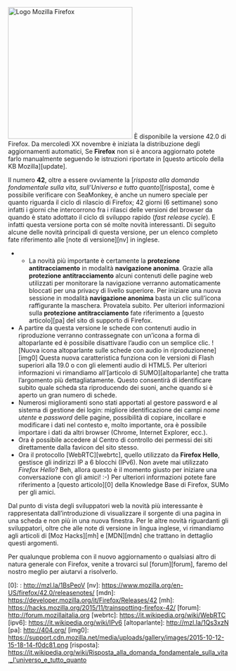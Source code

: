 <p><img src="http://www.mozillaitalia.org/home/wp-content/uploads/2015/07/966px-Mozilla_Firefox_logo_2013.svg_-283x300.png" alt="Logo Mozilla Firefox" width="283" height="300" class="alignright size-medium wp-image-1748" />
È disponibile la versione 42.0 di Firefox.
Da mercoledì XX novembre è iniziata la distribuzione degli aggiornamenti automatici, Se <strong>Firefox</strong> non si è ancora aggiornato potete farlo manualmente seguendo le istruzioni riportate in [questo articolo della KB Mozilla][update].

Il numero **42**, oltre a essere ovviamente la [*risposta alla domanda fondamentale sulla vita, sull’Universo e tutto quanto*][risposta], come è possibile verificare con SeaMonkey, è anche un numero speciale per quanto riguarda il ciclo di rilascio di Firefox; 42 giorni (6 settimane) sono infatti i giorni che intercorrono fra i rilasci delle versioni del browser da quando è stato adottato il ciclo di sviluppo rapido (*fast release cycle*).
E infatti questa versione porta con sé molte novità interessanti.
Di seguito alcune delle novità principali di questa versione, per un elenco completo fate riferimento alle [note di versione][nv] in inglese.

-  -  La novità più importante è certamente la **protezione antitracciamento** in modalità **navigazione anonima**.
   Grazie alla **protezione antitracciamento** alcuni contenuti delle pagine web utilizzati per monitorare la navigazione verranno automaticamente bloccati per una privacy di livello superiore.
   Per iniziare una nuova sessione in modalità **navigazione anonima** basta un clic sull’icona raffigurante la maschera. Provatela subito.
   Per ulteriori informazioni sulla **protezione antitracciamento** fate riferimento a [questo articolo][pa] del sito di supporto di Firefox.
-  A partire da questa versione le schede con contenuti audio in riproduzione verranno contrassegnate con un’icona a forma di altoparlante ed è possibile disattivare l’audio con un semplice clic.
   ![Nuova icona altoparlante sulle schede con audio in riproduzionene][img0]
   Questa nuova caratteristica funziona con le versioni di Flash superiori alla 19.0 o con gli elementi audio di HTML5.
   Per ulteriori informazioni vi rimandiamo all’[articolo di SUMO][altoparlante] che tratta l’argomento più dettagliatamente.
   Questo consentirà di identificare subito quale scheda sta riproducendo dei suoni, anche quando si è aperto un gran numero di schede.
-  Numerosi miglioramenti sono stati apportati al gestore password e al sistema di gestione dei login: migliore identificazione dei campi *nome utente* e *password* delle pagine, possibilità di copiare, incollare e modificare i dati nel contesto e, molto importante, ora è possibile importare i dati da altri browser (Chrome, Internet Explorer, ecc.).
-   Ora è possibile accedere al Centro di controllo dei permessi dei siti direttamente dalla favicon del sito stesso.
-   Ora il protocollo [WebRTC][webrtc], quello utilizzato da **Firefox Hello**, gestisce gli indirizzi IP a 6 blocchi  (IPv6).
   Non avete mai utilizzato *Firefox Hello*? Beh, allora questo è il momento giusto per iniziare una conversazione con gli amici! :-)
   Per ulteriori informazioni potete fare riferimento a [questo articolo][0] della Knowledge Base di Firefox, SUMo per gli amici.

Dal punto di vista degli sviluppatori web la novità più interessante è rappresentata dall’introduzione di visualizzare il sorgente di una pagina in una scheda e non più in una nuova finestra.
Per le altre novità riguardanti gli sviluppatori, oltre che alle note di versione in lingua inglese, vi rimandiamo agli articoli di [Moz Hacks][mh] e [MDN][mdn] che trattano in dettaglio questi argomenti.

Per qualunque problema con il nuovo aggiornamento o qualsiasi altro di natura generale con Firefox, venite a trovarci sul [forum][forum], faremo del nostro meglio per aiutarvi a risolverlo.

[update]: http://mzl.la/152VFwM
[0]: : http://mzl.la/1BsPeoV
[nv]: https://www.mozilla.org/en-US/firefox/42.0/releasenotes/
[mdn]: https://developer.mozilla.org/it/Firefox/Releases/42
[mh]: https://hacks.mozilla.org/2015/11/trainspotting-firefox-42/
[forum]: http://forum.mozillaitalia.org
[webrtc]: https://it.wikipedia.org/wiki/WebRTC
[ipv6]: https://it.wikipedia.org/wiki/IPv6
[altoparlante]: http://mzl.la/1Qs3xzN
[pa]: http://404.org/
[img0]: https://support.cdn.mozilla.net/media/uploads/gallery/images/2015-10-12-15-18-14-f0dc81.png
[risposta]: https://it.wikipedia.org/wiki/Risposta_alla_domanda_fondamentale_sulla_vita,_l'universo_e_tutto_quanto
